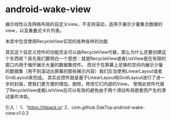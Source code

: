 # android-wake-view
展示线性以及网格布局的自定义view，不支持滚动，适用于展示少量集合数据的view，以及重叠式卡片列表。

本库中包含使用RecycleView实现的各种各样的功能

其实这个自定义控件的功能完全可以由RecycleView代替，那么为什么还要创建这个东西呢？首先我们要明白一个思想：就是RecycleView或者ListView是在有限的窗口内用于循环展示大量的数据集控件。 而对于在屏幕上足够的空间内展示少量的数据集（用不到滚动出屏幕的那些展示内容）我们应当使用LinearLayout或者GridLayout来完成。 其实此控件就是基于LinearLayout和GridLayout进行了进一步的封装，使我们更方便的增加，删除，修改它们内部的View。 使用此控件代替了RecycleView或者ListView后可以有效的避免由于两个滑动布局嵌套而产生的滑动事件冲突。


引入：
1、'https://jitpack.io'
2、com.github.DakTop:android-wake-view:v1.0.3
